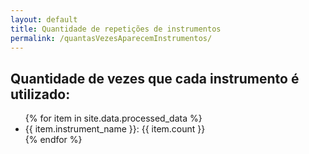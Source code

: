 ```yaml
---
layout: default
title: Quantidade de repetições de instrumentos
permalink: /quantasVezesAparecemInstrumentos/
---
```


<h2>Quantidade de vezes que cada instrumento é utilizado:</h2>
<ul id="instrument-list">
{% for item in site.data.processed_data %}
    <li data-count="{{ item.count }}">{{ item.instrument_name }}: {{ item.count }}</li>
{% endfor %}
</ul>

<script>
// Apenas para deixar em ordem decrescente
document.addEventListener("DOMContentLoaded", function() {
    var instrumentList = document.getElementById('instrument-list');
    var items = Array.from(instrumentList.children);
    
    items.sort(function(a, b) {
        var countA = parseInt(a.getAttribute('data-count'));
        var countB = parseInt(b.getAttribute('data-count'));
        return countB - countA; // Ordenação decrescente
    });

    instrumentList.innerHTML = '';
    items.forEach(function(item) {
        instrumentList.appendChild(item);
    });
});
</script>
